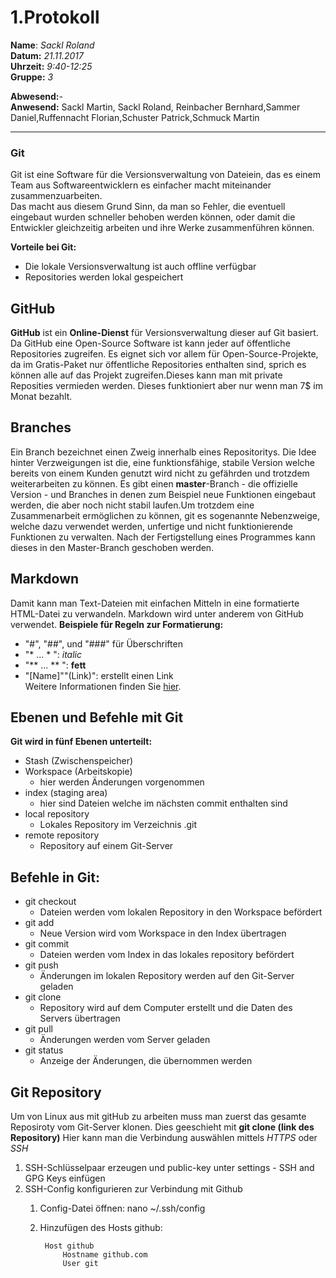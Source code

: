 # 1.Protokoll  
  
  **Name**:  *Sackl Roland*  
  **Datum:** *21.11.2017*  
  **Uhrzeit:** *9:40-12:25*  
  **Gruppe:** *3*  
  
  **Abwesend:**-   
  **Anwesend:**   Sackl Martin, Sackl Roland, Reinbacher Bernhard,Sammer Daniel,Ruffennacht Florian,Schuster Patrick,Schmuck Martin
   

----------------------------



### Git
Git ist eine Software für die Versionsverwaltung von Dateiein, das es einem Team aus Softwareentwicklern es einfacher macht miteinander zusammenzuarbeiten.  
Das macht aus diesem Grund Sinn, da man so Fehler, die eventuell eingebaut wurden schneller behoben werden können, oder damit die Entwickler gleichzeitig arbeiten und ihre Werke zusammenführen können.

**Vorteile bei Git:**  
* Die lokale Versionsverwaltung ist auch offline verfügbar  
* Repositories werden lokal gespeichert  



## GitHub
**GitHub** ist ein **Online-Dienst** für Versionsverwaltung dieser auf Git basiert.  
Da GitHub eine Open-Source Software ist kann jeder auf öffentliche Repositories zugreifen. 
Es eignet sich vor allem für Open-Source-Projekte, da im Gratis-Paket nur öffentliche Repositories enthalten sind, sprich es können alle auf das Projekt zugreifen.Dieses kann man mit private Reposities vermieden werden. Dieses funktioniert aber nur wenn man 7$ im Monat bezahlt.



## Branches

Ein Branch bezeichnet einen Zweig innerhalb eines Repositoritys. Die Idee hinter Verzweigungen ist die, eine funktionsfähige, stabile Version welche bereits von einem Kunden genutzt wird nicht zu gefährden und trotzdem weiterarbeiten zu können.   Es gibt einen **master**-Branch - die offizielle Version - und Branches in denen zum Beispiel neue Funktionen eingebaut werden, 
die aber noch nicht stabil laufen.Um trotzdem eine Zusammenarbeit ermöglichen zu können, git es sogenannte Nebenzweige, welche dazu verwendet werden, unfertige und nicht funktionierende Funktionen zu verwalten. Nach der Fertigstellung eines Programmes kann dieses in den Master-Branch geschoben werden.  


## Markdown

Damit kann man Text-Dateien mit einfachen Mitteln in eine formatierte HTML-Datei zu verwandeln. Markdown wird unter anderem von GitHub verwendet.
**Beispiele für Regeln zur Formatierung:**
* "#", "##", und "###" für Überschriften
* "* ... * ": *italic*
* "** ... ** ": **fett**
* "[Name]""(Link)": erstellt einen Link  
Weitere Informationen finden Sie [hier](https://guides.github.com/features/mastering-markdown/).  



## Ebenen und Befehle mit Git

**Git wird in fünf Ebenen unterteilt:**
* Stash (Zwischenspeicher)
* Workspace (Arbeitskopie) 
	* hier werden Änderungen vorgenommen 
* index (staging area)
	* hier sind Dateien welche im nächsten commit enthalten sind
* local repository
	* Lokales Repository im Verzeichnis .git
* remote repository
	* Repository auf einem Git-Server



## Befehle in Git:  
* git checkout
	* Dateien werden vom lokalen Repository in den Workspace befördert
* git add
	* Neue Version wird vom Workspace in den Index übertragen
* git commit
	* Dateien werden vom Index in das lokales repository befördert
* git push
	* Änderungen im lokalen Repository werden auf den Git-Server geladen
* git clone
	* Repository wird auf dem Computer erstellt und die Daten des Servers übertragen
* git pull
	* Änderungen werden vom Server geladen
* git status
	* Anzeige der Änderungen, die übernommen werden
	
	
## Git Repository 
Um von Linux aus mit gitHub zu arbeiten muss man zuerst das gesamte Reposiroty vom Git-Server klonen. Dies geeschieht mit **git clone (link des Repository)** Hier kann man die Verbindung auswählen mittels *HTTPS* oder *SSH*  


 
  1. SSH-Schlüsselpaar erzeugen und public-key unter settings - SSH and GPG Keys einfügen  
  2. SSH-Config konfigurieren zur Verbindung mit Github
		1. Config-Datei öffnen: nano ~/.ssh/config
		2. Hinzufügen des Hosts github:
		
				Host github  
					Hostname github.com  
					User git  

	
